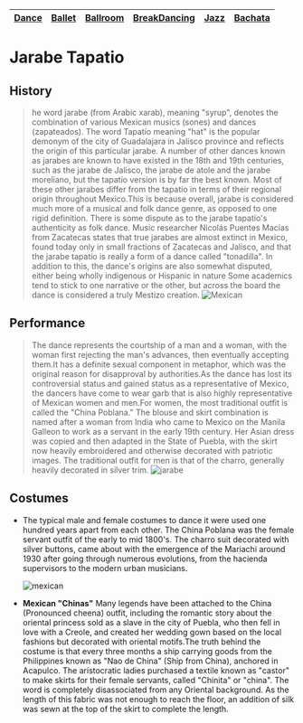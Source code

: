 | [Dance](dance.md)    | [Ballet](ballet.md)   | [Ballroom](ballroom.md) | [BreakDancing](breakdancing.md) | [Jazz](jazz.md)    | [Bachata](bachata.md)  |
| -------- |-------| -----| -------- |-------| -----|

# **Jarabe Tapatio**

## **History**

>he word jarabe (from Arabic xarab), meaning "syrup", denotes the combination of various Mexican musics (sones) and dances (zapateados). The word Tapatío meaning "hat" is the popular demonym of the city of Guadalajara in Jalisco province and reflects the origin of this particular jarabe. A number of other dances known as jarabes are known to have existed in the 18th and 19th centuries, such as the jarabe de Jalisco, the jarabe de atole and the jarabe moreliano, but the tapatío version is by far the best known. Most of these other jarabes differ from the tapatío in terms of their regional origin throughout Mexico.This is because overall, jarabe is considered much more of a musical and folk dance genre, as opposed to one rigid definition. There is some dispute as to the jarabe tapatío's authenticity as folk dance. Music researcher Nicolás Puentes Macías from Zacatecas states that true jarabes are almost extinct in Mexico, found today only in small fractions of Zacatecas and Jalisco, and that the jarabe tapatío is really a form of a dance called "tonadilla". In addition to this, the dance's origins are also somewhat disputed, either being wholly indigenous or Hispanic in nature Some academics tend to stick to one narrative or the other, but across the board the dance is considered a truly Mestizo creation.
![Mexican](Mexican.jpg)

## **Performance**

>The dance represents the courtship of a man and a woman, with the woman first rejecting the man's advances, then eventually accepting them.It has a definite sexual component in metaphor, which was the original reason for disapproval by authorities.As the dance has lost its controversial status and gained status as a representative of Mexico, the dancers have come to wear garb that is also highly representative of Mexican women and men.For women, the most traditional outfit is called the "China Poblana." The blouse and skirt combination is named after a woman from India who came to Mexico on the Manila Galleon to work as a servant in the early 19th century. Her Asian dress was copied and then adapted in the State of Puebla, with the skirt now heavily embroidered and otherwise decorated with patriotic images. The traditional outfit for men is that of the charro, generally heavily decorated in silver trim.
![jarabe](jarabe.jpg)

## **Costumes**

- The typical male and female costumes to dance it were used one hundred years apart from each other. The China Poblana was the female servant outfit of the early to mid 1800's. The charro suit decorated with silver buttons, came about with the emergence of the Mariachi around 1930 after going through numerous evolutions, from the hacienda supervisors to the modern urban musicians.

    ![mexican](mexican.jpeg)

- **Mexican "Chinas"**
Many legends have been attached to the China (Pronounced cheena) outfit, including the romantic story about the oriental princess sold as a slave in the city of Puebla, who then fell in love with a Creole, and created her wedding gown based on the local fashions but decorated with oriental motifs.The truth behind the costume is that every three months a ship carrying goods from the Philippines known as "Nao de China" (Ship from China), anchored in Acapulco. The aristocratic ladies purchased a textile known as "castor" to make skirts for their female servants, called "Chinita" or "china". The word is completely disassociated from any Oriental background. As the length of this fabric was not enough to reach the floor, an addition of silk was sewn at the top of the skirt to complete the length.
